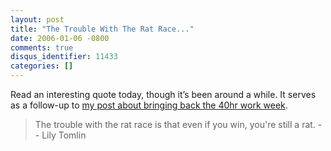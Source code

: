 ```yaml
---
layout: post
title: "The Trouble With The Rat Race..."
date: 2006-01-06 -0800
comments: true
disqus_identifier: 11433
categories: []
---
```

Read an interesting quote today, though it’s been around a while. It
serves as a follow-up to [my post about bringing back the 40hr work
week](http://haacked.com/archive/2006/01/05/11417.aspx "Bring back the 40hr work week").

> The trouble with the rat race is that even if you win, you're still a
> rat. -- Lily Tomlin

